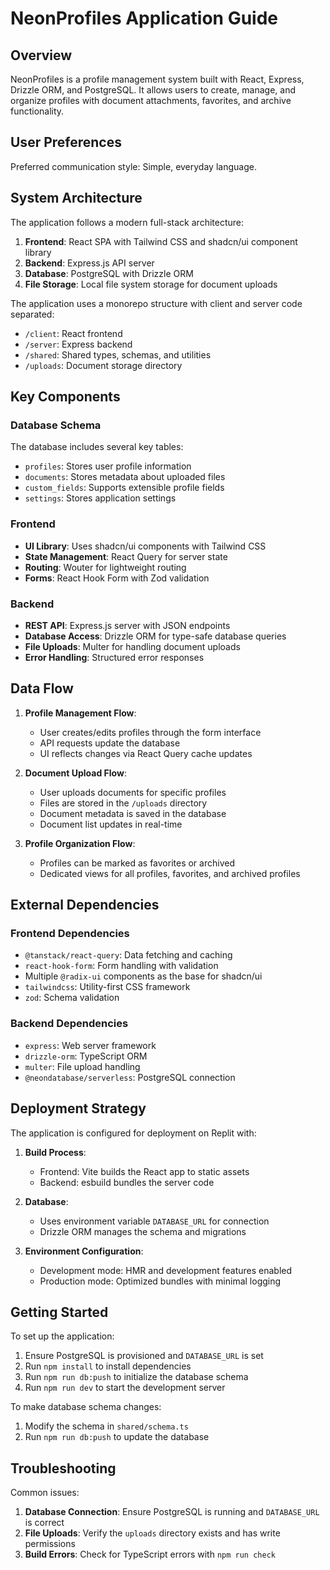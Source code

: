 # NeonProfiles Application Guide

## Overview
NeonProfiles is a profile management system built with React, Express, Drizzle ORM, and PostgreSQL. It allows users to create, manage, and organize profiles with document attachments, favorites, and archive functionality.

## User Preferences
Preferred communication style: Simple, everyday language.

## System Architecture
The application follows a modern full-stack architecture:

1. **Frontend**: React SPA with Tailwind CSS and shadcn/ui component library
2. **Backend**: Express.js API server
3. **Database**: PostgreSQL with Drizzle ORM
4. **File Storage**: Local file system storage for document uploads

The application uses a monorepo structure with client and server code separated:
- `/client`: React frontend
- `/server`: Express backend
- `/shared`: Shared types, schemas, and utilities
- `/uploads`: Document storage directory

## Key Components

### Database Schema
The database includes several key tables:
- `profiles`: Stores user profile information
- `documents`: Stores metadata about uploaded files
- `custom_fields`: Supports extensible profile fields
- `settings`: Stores application settings

### Frontend
- **UI Library**: Uses shadcn/ui components with Tailwind CSS
- **State Management**: React Query for server state
- **Routing**: Wouter for lightweight routing
- **Forms**: React Hook Form with Zod validation

### Backend
- **REST API**: Express.js server with JSON endpoints
- **Database Access**: Drizzle ORM for type-safe database queries
- **File Uploads**: Multer for handling document uploads
- **Error Handling**: Structured error responses

## Data Flow

1. **Profile Management Flow**:
   - User creates/edits profiles through the form interface
   - API requests update the database
   - UI reflects changes via React Query cache updates

2. **Document Upload Flow**:
   - User uploads documents for specific profiles
   - Files are stored in the `/uploads` directory
   - Document metadata is saved in the database
   - Document list updates in real-time

3. **Profile Organization Flow**:
   - Profiles can be marked as favorites or archived
   - Dedicated views for all profiles, favorites, and archived profiles

## External Dependencies

### Frontend Dependencies
- `@tanstack/react-query`: Data fetching and caching
- `react-hook-form`: Form handling with validation
- Multiple `@radix-ui` components as the base for shadcn/ui
- `tailwindcss`: Utility-first CSS framework
- `zod`: Schema validation

### Backend Dependencies
- `express`: Web server framework
- `drizzle-orm`: TypeScript ORM
- `multer`: File upload handling
- `@neondatabase/serverless`: PostgreSQL connection

## Deployment Strategy
The application is configured for deployment on Replit with:

1. **Build Process**:
   - Frontend: Vite builds the React app to static assets
   - Backend: esbuild bundles the server code

2. **Database**:
   - Uses environment variable `DATABASE_URL` for connection
   - Drizzle ORM manages the schema and migrations

3. **Environment Configuration**:
   - Development mode: HMR and development features enabled
   - Production mode: Optimized bundles with minimal logging

## Getting Started

To set up the application:

1. Ensure PostgreSQL is provisioned and `DATABASE_URL` is set
2. Run `npm install` to install dependencies
3. Run `npm run db:push` to initialize the database schema
4. Run `npm run dev` to start the development server

To make database schema changes:
1. Modify the schema in `shared/schema.ts`
2. Run `npm run db:push` to update the database

## Troubleshooting

Common issues:
1. **Database Connection**: Ensure PostgreSQL is running and `DATABASE_URL` is correct
2. **File Uploads**: Verify the `uploads` directory exists and has write permissions
3. **Build Errors**: Check for TypeScript errors with `npm run check`